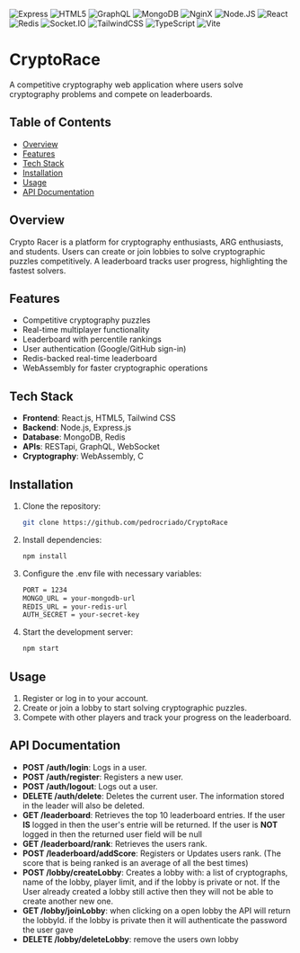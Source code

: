 ![Express](https://img.shields.io/badge/-Express-373737?style=for-the-badge&logo=Express&logoColor=white)
![HTML5](https://img.shields.io/badge/html5-%23E34F26.svg?style=for-the-badge&logo=html5&logoColor=white)
![GraphQL](https://img.shields.io/badge/GraphQl-E10098?style=for-the-badge&logo=graphql&logoColor=white)
![MongoDB](https://img.shields.io/badge/-MongoDB-13aa52?style=for-the-badge&logo=mongodb&logoColor=white)
![NginX](https://img.shields.io/badge/Nginx-009639?logo=nginx&logoColor=white&style=for-the-badge)
![Node.JS](https://img.shields.io/badge/Node%20js-339933?style=for-the-badge&logo=nodedotjs&logoColor=white)
![React](https://img.shields.io/badge/React-20232A?style=for-the-badge&logo=react&logoColor=61DAFB)
![Redis](https://img.shields.io/badge/Redis-DC382D?style=for-the-badge&logo=redis&logoColor=white)
![Socket.IO](https://img.shields.io/badge/Socket.io-010101?&style=for-the-badge&logo=Socket.io&logoColor=white)
![TailwindCSS](https://img.shields.io/badge/Tailwind_CSS-grey?style=for-the-badge&logo=tailwind-css&logoColor=38B2AC)
![TypeScript](https://img.shields.io/badge/typescript-%23007ACC.svg?style=for-the-badge&logo=typescript&logoColor=white)
![Vite](https://img.shields.io/badge/Vite-646CFF?style=for-the-badge&logo=Vite&logoColor=white)


# CryptoRace

A competitive cryptography web application where users solve cryptography problems and compete on leaderboards.

## Table of Contents
- [Overview](#overview)
- [Features](#features)
- [Tech Stack](#tech-stack)
- [Installation](#installation)
- [Usage](#usage)
- [API Documentation](#api-documentation)

## Overview
Crypto Racer is a platform for cryptography enthusiasts, ARG enthusiasts, and students. Users can create or join lobbies to solve cryptographic puzzles competitively. A leaderboard tracks user progress, highlighting the fastest solvers.

## Features
- Competitive cryptography puzzles
- Real-time multiplayer functionality
- Leaderboard with percentile rankings
- User authentication (Google/GitHub sign-in)
- Redis-backed real-time leaderboard
- WebAssembly for faster cryptographic operations

## Tech Stack
- **Frontend**: React.js, HTML5, Tailwind CSS
- **Backend**: Node.js, Express.js
- **Database**: MongoDB, Redis
- **APIs**: RESTapi, GraphQL, WebSocket
- **Cryptography**: WebAssembly, C

## Installation
1. Clone the repository:
   ```bash
   git clone https://github.com/pedrocriado/CryptoRace
2. Install dependencies:
    ```bash
    npm install
3. Configure the .env file with necessary variables:
    ```bash
    PORT = 1234
    MONGO_URL = your-mongodb-url
    REDIS_URL = your-redis-url
    AUTH_SECRET = your-secret-key
4. Start the development server:
    ```bash
    npm start
## Usage
1. Register or log in to your account.
2. Create or join a lobby to start solving cryptographic puzzles.
3. Compete with other players and track your progress on the leaderboard.

## API Documentation
- **POST /auth/login**:
  Logs in a user.
- **POST /auth/register**:
  Registers a new user.
- **POST /auth/logout**:
  Logs out a user.
- **DELETE /auth/delete**:
  Deletes the current user. The information stored in the leader will also be deleted. 
- **GET /leaderboard**:
  Retrieves the top 10 leaderboard entries. If the user **IS** logged in then the user's entrie will be returned. If the user is **NOT** logged in then the returned user field will be null
- **GET /leaderboard/rank**:
  Retrieves the users rank.
- **POST /leaderboard/addScore**:
  Registers or Updates users rank. (The score that is being ranked is an average of all the best times)
- **POST /lobby/createLobby**:
  Creates a lobby with: a list of cryptographs, name of the lobby, player limit, and if the lobby is private or not. If the User already created a lobby still active then they will not be able to create another new one.
- **GET /lobby/joinLobby**:
  when clicking on a open lobby the API will return the lobbyId. if the lobby is private then it will authenticate the password the user gave
- **DELETE /lobby/deleteLobby**:
  remove the users own lobby  
